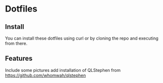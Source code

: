 Dotfiles
========

Install
-------
You can install these dotfiles using curl or by cloning the repo and executing from there.

Features
--------
Include some pictures
add installation of QLStephen from https://github.com/whomwah/qlstephen
